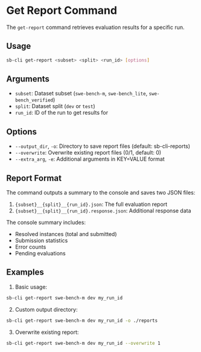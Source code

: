 # Get Report Command

The `get-report` command retrieves evaluation results for a specific run.

## Usage

```bash
sb-cli get-report <subset> <split> <run_id> [options]
```

## Arguments

- `subset`: Dataset subset (`swe-bench-m`, `swe-bench_lite`, `swe-bench_verified`)
- `split`: Dataset split (`dev` or `test`)
- `run_id`: ID of the run to get results for

## Options

- `--output_dir`, `-o`: Directory to save report files (default: sb-cli-reports)
- `--overwrite`: Overwrite existing report files (0/1, default: 0)
- `--extra_arg`, `-e`: Additional arguments in KEY=VALUE format

## Report Format

The command outputs a summary to the console and saves two JSON files:

1. `{subset}__{split}__{run_id}.json`: The full evaluation report
2. `{subset}__{split}__{run_id}.response.json`: Additional response data

The console summary includes:
- Resolved instances (total and submitted)
- Submission statistics
- Error counts
- Pending evaluations

## Examples

1. Basic usage:
```bash
sb-cli get-report swe-bench-m dev my_run_id
```

2. Custom output directory:
```bash
sb-cli get-report swe-bench-m dev my_run_id -o ./reports
```

3. Overwrite existing report:
```bash
sb-cli get-report swe-bench-m dev my_run_id --overwrite 1
```
